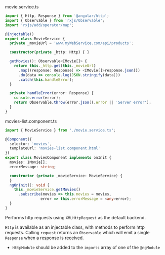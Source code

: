 <div class="filename">movie.service.ts</div>

```ts
import { Http, Response } from '@angular/http';
import { Observable } from 'rxjs/Observable';
import 'rxjs/add/operator/map';

@Injectable()
export class MovieService {
  private _movieUrl = 'www.myWebService.com/api/products';

  constructor(private _http: Http) { }

  getMovies(): Observable<IMovie[]> {
    return this._http.get(this._movieUrl)
      .map((response: Response) => <IMovie[]>response.json())
      .do(data => console.log(JSON.stringify(data)))
      .catch(this.handleError);
  }

  private handleError(error: Response) {
    console.error(error);
    return Observable.throw(error.json().error || 'Server error');
  }
}
```

<div class="filename">movies-list.component.ts</div>

```ts
import { MovieService } from './movie.service.ts';

@Component({
  selector: 'movies',
  templateUrl: 'movies-list.component.html'
})
export class MoviesComponent implements onInit {
  movies: IMovie[];
  errorMessage: string;

  constructor (private _movieService: MovieService) {
  }
  ngOnInit(): void {
    this._movieService.getMovies()
      .subscribe(movies => this.movies = movies,
                error => this.errorMessage = <any>error);
  }
}
```

Performs http requests using `XMLHttpRequest` as the default backend.

`Http` is available as an injectable class, with methods to perform http requests. Calling `request` returns an `Observable` which will emit a single `Response` when a response is received.

* `HttpModule` should be added to the `imports` array of one of the `@ngModule`